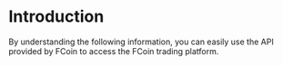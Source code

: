 # Introduction

By understanding the following information, you can easily use the API provided by FCoin to access the FCoin trading platform.
